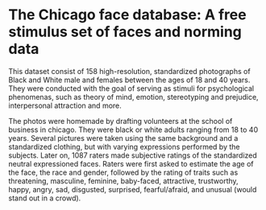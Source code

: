 # The Chicago face database: A free stimulus set of faces and norming data

This dataset consist of 158 high-resolution, standardized photographs of Black and White male and females between the ages of 18 and 40 years. They were conducted with the goal of serving as stimuli for psychological phenomenas, such as theory of mind, emotion, stereotyping and prejudice, interpersonal attraction and more.

The photos were homemade by drafting volunteers at the school of business in chicago. They were black or white adults ranging from 18 to 40 years. Several pictures were taken using the same background and a standardized clothing, but with varying expressions performed by the subjects. Later on, 1087 raters made subjective ratings of the standardized neutral expressioned faces. Raters were first asked to estimate the age of the face, the race and gender, followed by the rating of traits such as threatening, masculine, feminine, baby-faced, attractive, trustworthy, happy, angry, sad, disgusted, surprised, fearful/afraid, and unusual (would stand out in a crowd).

